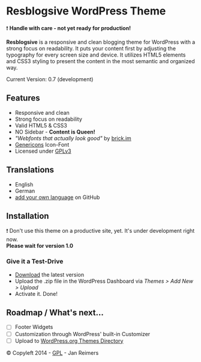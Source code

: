 # Resblogsive WordPress Theme

:heavy_exclamation_mark: **Handle with care - not yet ready for production!**

**Resblogsive** is a responsive and clean blogging theme for WordPress with a strong focus on readability. It puts your content first by adjusting the typography for every screen size and device. It utilizes HTML5 elements and CSS3 styling to present the content in the most semantic and organized way.

Current Version: 0.7 (development)

## Features

- Responsive and clean
- Strong focus on readability
- Valid HTML5 & CSS3
- NO Sidebar - **Content is Queen!**
- *"Webfonts that actually look good"* by [brick.im](http://brick.im)
- [Genericons](http://genericons.com/) Icon-Font
- Licensed under [GPLv3](https://github.com/reimersjan/resblogsive/LICENSE)

## Translations

- English
- German
- [add your own language](https://github.com/reimersjan/resblogsive/tree/master/languages) on GitHub

## Installation

:heavy_exclamation_mark: Don't use this theme on a productive site, yet. It's under development right now. <br> **Please wait for version 1.0**

### Give it a Test-Drive

- [Download](https://github.com/reimersjan/resblogsive/archive/master.zip) the latest version
- Upload the .zip file in the WordPress Dashboard via *Themes > Add New > Upload*
- Activate it. Done!

<!-- ## Support

- GitHub Issues
- WordPress.org Support Forum

-->

## Roadmap / What's next...

- [ ] Footer Widgets
- [ ] Customization through WordPress' built-in Customizer
- [ ] Upload to [WordPress.org Themes Directory](https://wordpress.org/themes/)

&copy; Copyleft 2014 - [GPL](http://www.gnu.org/licenses/gpl-3.0.html) - Jan Reimers
